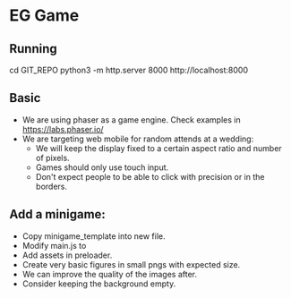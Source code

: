 # EG Game

## Running
cd GIT_REPO
python3 -m http.server 8000
http://localhost:8000

## Basic
* We are using phaser as a game engine. Check examples in https://labs.phaser.io/
* We are targeting web mobile for random attends at a wedding:
  * We will keep the display fixed to a certain aspect ratio and number of pixels.
  * Games should only use touch input.
  * Don't expect people to be able to click with precision or in the borders.

## Add a minigame:
* Copy minigame_template into new file.
* Modify main.js to 
* Add assets in preloader.
* Create very basic figures in small pngs with expected size.
* We can improve the quality of the images after.
* Consider keeping the background empty.
